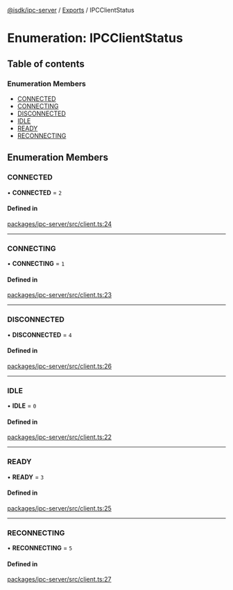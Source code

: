 [@isdk/ipc-server](../README.md) / [Exports](../modules.md) / IPCClientStatus

# Enumeration: IPCClientStatus

## Table of contents

### Enumeration Members

- [CONNECTED](IPCClientStatus.md#connected)
- [CONNECTING](IPCClientStatus.md#connecting)
- [DISCONNECTED](IPCClientStatus.md#disconnected)
- [IDLE](IPCClientStatus.md#idle)
- [READY](IPCClientStatus.md#ready)
- [RECONNECTING](IPCClientStatus.md#reconnecting)

## Enumeration Members

### CONNECTED

• **CONNECTED** = ``2``

#### Defined in

[packages/ipc-server/src/client.ts:24](https://github.com/isdk/ipc-server.js/blob/7e04835296f1f1152164b6258ff63ec1c337a0e2/src/client.ts#L24)

___

### CONNECTING

• **CONNECTING** = ``1``

#### Defined in

[packages/ipc-server/src/client.ts:23](https://github.com/isdk/ipc-server.js/blob/7e04835296f1f1152164b6258ff63ec1c337a0e2/src/client.ts#L23)

___

### DISCONNECTED

• **DISCONNECTED** = ``4``

#### Defined in

[packages/ipc-server/src/client.ts:26](https://github.com/isdk/ipc-server.js/blob/7e04835296f1f1152164b6258ff63ec1c337a0e2/src/client.ts#L26)

___

### IDLE

• **IDLE** = ``0``

#### Defined in

[packages/ipc-server/src/client.ts:22](https://github.com/isdk/ipc-server.js/blob/7e04835296f1f1152164b6258ff63ec1c337a0e2/src/client.ts#L22)

___

### READY

• **READY** = ``3``

#### Defined in

[packages/ipc-server/src/client.ts:25](https://github.com/isdk/ipc-server.js/blob/7e04835296f1f1152164b6258ff63ec1c337a0e2/src/client.ts#L25)

___

### RECONNECTING

• **RECONNECTING** = ``5``

#### Defined in

[packages/ipc-server/src/client.ts:27](https://github.com/isdk/ipc-server.js/blob/7e04835296f1f1152164b6258ff63ec1c337a0e2/src/client.ts#L27)
